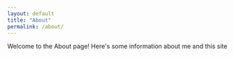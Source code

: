 ```yaml
---
layout: default
title: "About"
permalink: /about/
---
```




Welcome to the About page! Here's some information about me and this site